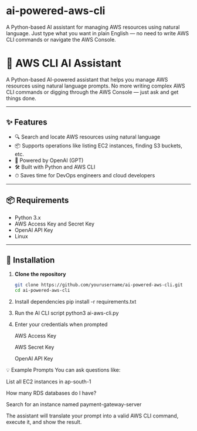 # ai-powered-aws-cli
A Python-based AI assistant for managing AWS resources using natural language. Just type what you want in plain English — no need to write AWS CLI commands or navigate the AWS Console.


# 🤖 AWS CLI AI Assistant

A Python-based AI-powered assistant that helps you manage AWS resources using natural language prompts. No more writing complex AWS CLI commands or digging through the AWS Console — just ask and get things done.

---

## ✨ Features

- 🔍 Search and locate AWS resources using natural language
- 📦 Supports operations like listing EC2 instances, finding S3 buckets, etc.
- 🧠 Powered by OpenAI (GPT)
- 🛠 Built with Python and AWS CLI
- ⏱ Saves time for DevOps engineers and cloud developers

---

## 📦 Requirements

- Python 3.x
- AWS Access Key and Secret Key
- OpenAI API Key
- Linux

---

## 🚀 Installation

1. **Clone the repository**
   ```bash
   git clone https://github.com/yourusername/ai-powered-aws-cli.git
   cd ai-powered-aws-cli
2. Install dependencies
   pip install -r requirements.txt

3. Run the AI CLI script
   python3 ai-aws-cli.py
   
5. Enter your credentials when prompted

    AWS Access Key

    AWS Secret Key

    OpenAI API Key

💡 Example Prompts
You can ask questions like:

List all EC2 instances in ap-south-1

How many RDS databases do I have?

Search for an instance named payment-gateway-server

The assistant will translate your prompt into a valid AWS CLI command, execute it, and show the result.



